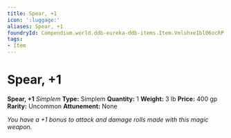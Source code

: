 ```yaml
---
title: Spear, +1
icon: ':luggage:'
aliases: Spear, +1
foundryId: Compendium.world.ddb-eureka-ddb-items.Item.VmluhxeIbl06ocRP
tags:
- Item
---
```


# Spear, +1

**Spear, +1**
_Simplem_
**Type:** Simplem
**Quantity:** 1
**Weight:** 3 lb
**Price:** 400 gp
**Rarity:** Uncommon
**Attunement:** None

*You have a +1 bonus to attack and damage rolls made with this magic weapon.*